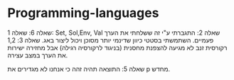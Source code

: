 # Programming-languages


שאלה 6:
שאלה 1:
Set, Sol,Env, Val
שאלה 2:
התגברתי ע"י זה ששלחתי את הערך פעמיים.
השתמשתי בסטטי כיוון שדינמי יותר מסוכן ויכול ליצור באג.
שאלה 3:
1,2
רקורסית זנב לא מגיעה להצפנת מחסנית (בניגוד לרקורסיה רגילה)
אבל מחזירה ישירות את הערך במצב עצירה.

שאלה 5:
התוצאה תהיה זהה כי אנחנו לא מגדירים את p מחדש.
